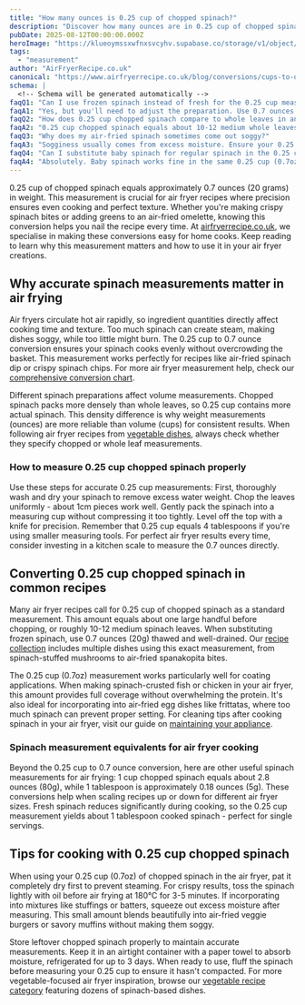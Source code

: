```yaml
---
title: "How many ounces is 0.25 cup of chopped spinach?"
description: "Discover how many ounces are in 0.25 cup of chopped spinach for perfect air fryer recipes. Get precise UK conversions in seconds!"
pubDate: 2025-08-12T00:00:00.000Z
heroImage: "https://klueoymssxwfnxsvcyhv.supabase.co/storage/v1/object/public/Shmucket/how-many-ounces-is-0-25-cup-chopped-spinach.webp"
tags:
  - "measurement"
author: "AirFryerRecipe.co.uk"
canonical: "https://www.airfryerrecipe.co.uk/blog/conversions/cups-to-ounces/how-many-ounces-is-0-25-cup-chopped-spinach"
schema: |
  <!-- Schema will be generated automatically -->
faqQ1: "Can I use frozen spinach instead of fresh for the 0.25 cup measurement?"
faqA1: "Yes, but you'll need to adjust the preparation. Use 0.7 ounces (20g) of thawed frozen spinach, squeezed very dry to remove excess water. Frozen spinach is more compact, so volume measurements differ from fresh. Always drain thoroughly to prevent soggy results in your air fryer."
faqQ2: "How does 0.25 cup chopped spinach compare to whole leaves in an air fryer?"
faqA2: "0.25 cup chopped spinach equals about 10-12 medium whole leaves before chopping. Chopped spinach cooks more evenly in the air fryer as it distributes better. Whole leaves might fly around in the air current, while chopped spinach stays put for consistent crisping or blending into dishes."
faqQ3: "Why does my air-fried spinach sometimes come out soggy?"
faqA3: "Sogginess usually comes from excess moisture. Ensure your 0.25 cup of chopped spinach is thoroughly dried before cooking. Also avoid overcrowding - the 0.7 ounce measurement is ideal for proper air circulation. If making chips, cook in single layers and consider blotting with paper towel mid-cook."
faqQ4: "Can I substitute baby spinach for regular spinach in the 0.25 cup measurement?"
faqA4: "Absolutely. Baby spinach works fine in the same 0.25 cup (0.7oz) measurement, though it's more tender. You might need slightly more baby spinach by volume to reach the same weight as mature chopped leaves. The cooking time may be slightly shorter too, so check frequently."
---
```

<p>0.25 cup of chopped spinach equals approximately 0.7 ounces (20 grams) in weight. This measurement is crucial for air fryer recipes where precision ensures even cooking and perfect texture. Whether you're making crispy spinach bites or adding greens to an air-fried omelette, knowing this conversion helps you nail the recipe every time. At <a href=https://www.airfryerrecipe.co.uk>airfryerrecipe.co.uk</a>, we specialise in making these conversions easy for home cooks. Keep reading to learn why this measurement matters and how to use it in your air fryer creations.</p>

<h2>Why accurate spinach measurements matter in air frying</h2>
<p>Air fryers circulate hot air rapidly, so ingredient quantities directly affect cooking time and texture. Too much spinach can create steam, making dishes soggy, while too little might burn. The 0.25 cup to 0.7 ounce conversion ensures your spinach cooks evenly without overcrowding the basket. This measurement works perfectly for recipes like air-fried spinach dip or crispy spinach chips. For more air fryer measurement help, check our <a href=https://www.airfryerrecipe.co.uk/air-fryer-conversion-chart>comprehensive conversion chart</a>.</p>

<p>Different spinach preparations affect volume measurements. Chopped spinach packs more densely than whole leaves, so 0.25 cup contains more actual spinach. This density difference is why weight measurements (ounces) are more reliable than volume (cups) for consistent results. When following air fryer recipes from <a href=https://www.airfryerrecipe.co.uk/recipe-category/vegetables>vegetable dishes</a>, always check whether they specify chopped or whole leaf measurements.</p>

<h3>How to measure 0.25 cup chopped spinach properly</h3>
<p>Use these steps for accurate 0.25 cup measurements: First, thoroughly wash and dry your spinach to remove excess water weight. Chop the leaves uniformly - about 1cm pieces work well. Gently pack the spinach into a measuring cup without compressing it too tightly. Level off the top with a knife for precision. Remember that 0.25 cup equals 4 tablespoons if you're using smaller measuring tools. For perfect air fryer results every time, consider investing in a kitchen scale to measure the 0.7 ounces directly.</p>

<h2>Converting 0.25 cup chopped spinach in common recipes</h2>
<p>Many air fryer recipes call for 0.25 cup of chopped spinach as a standard measurement. This amount equals about one large handful before chopping, or roughly 10-12 medium spinach leaves. When substituting frozen spinach, use 0.7 ounces (20g) thawed and well-drained. Our <a href=https://www.airfryerrecipe.co.uk/recipes>recipe collection</a> includes multiple dishes using this exact measurement, from spinach-stuffed mushrooms to air-fried spanakopita bites.</p>

<p>The 0.25 cup (0.7oz) measurement works particularly well for coating applications. When making spinach-crusted fish or chicken in your air fryer, this amount provides full coverage without overwhelming the protein. It's also ideal for incorporating into air-fried egg dishes like frittatas, where too much spinach can prevent proper setting. For cleaning tips after cooking spinach in your air fryer, visit our guide on <a href=https://www.airfryerrecipe.co.uk/air-fryer-cleaner>maintaining your appliance</a>.</p>

<h3>Spinach measurement equivalents for air fryer cooking</h3>
<p>Beyond the 0.25 cup to 0.7 ounce conversion, here are other useful spinach measurements for air frying: 1 cup chopped spinach equals about 2.8 ounces (80g), while 1 tablespoon is approximately 0.18 ounces (5g). These conversions help when scaling recipes up or down for different air fryer sizes. Fresh spinach reduces significantly during cooking, so the 0.25 cup measurement yields about 1 tablespoon cooked spinach - perfect for single servings.</p>

<h2>Tips for cooking with 0.25 cup chopped spinach</h2>
<p>When using your 0.25 cup (0.7oz) of chopped spinach in the air fryer, pat it completely dry first to prevent steaming. For crispy results, toss the spinach lightly with oil before air frying at 180°C for 3-5 minutes. If incorporating into mixtures like stuffings or batters, squeeze out excess moisture after measuring. This small amount blends beautifully into air-fried veggie burgers or savory muffins without making them soggy.</p>

<p>Store leftover chopped spinach properly to maintain accurate measurements. Keep it in an airtight container with a paper towel to absorb moisture, refrigerated for up to 3 days. When ready to use, fluff the spinach before measuring your 0.25 cup to ensure it hasn't compacted. For more vegetable-focused air fryer inspiration, browse our <a href=https://www.airfryerrecipe.co.uk/recipe-category/vegetables>vegetable recipe category</a> featuring dozens of spinach-based dishes.</p>
